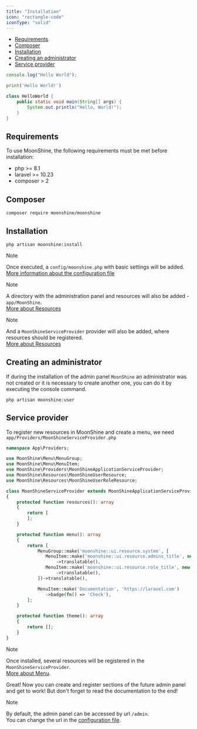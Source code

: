 ```yaml
---
title: "Installation"
icon: "rectangle-code"
iconType: "solid"
---
```


- [Requirements](#requirements)
- [Composer](#composer)
- [Installation](#install)
- [Creating an administrator](#admin)
- [Service provider](#config)

<CodeGroup>

```javascript helloWorld.js
console.log("Hello World");
```

```python hello_world.py
print('Hello World!')
```

```java HelloWorld.java
class HelloWorld {
    public static void main(String[] args) {
        System.out.println("Hello, World!");
    }
}
```

</CodeGroup>



<a name="requirements"></a>
## Requirements

To use MoonShine, the following requirements must be met before installation:

- php >= 8.1
- laravel >= 10.23
- composer > 2

<a name="composer"></a>
## Composer

```
composer require moonshine/moonshine
```

<a name="install"></a>
## Installation

```
php artisan moonshine:install
```

> [!NOTE]
> Once executed, a `config/moonshine.php` with basic settings will be added.  
> [More information about the configuration file](https://moonshine-laravel.com/docs/resource/getting-started/configuration)

> [!NOTE]
> A directory with the administration panel and resources will also be added - `app/MoonShine`.  
> [More about Resources](https://moonshine-laravel.com/docs/resource/models-resources/resources-index)

> [!NOTE]
> And a `MoonShineServiceProvider` provider will also be added, where resources should be registered.  
> [More about Resources](https://moonshine-laravel.com/docs/resource/models-resources/resources-index)

<a name="admin"></a>
## Creating an administrator

If during the installation of the admin panel `MoonShine` an administrator was not created or it is necessary to create another one, you can do it by executing the console command.

```
php artisan moonshine:user
```

<a name="config"></a>
## Service provider

To register new resources in MoonShine and create a menu, we need `app/Providers/MoonShineServiceProvider.php`

```php
namespace App\Providers;

use MoonShine\Menu\MenuGroup;
use MoonShine\Menu\MenuItem;
use MoonShine\Providers\MoonShineApplicationServiceProvider;
use MoonShine\Resources\MoonShineUserResource;
use MoonShine\Resources\MoonShineUserRoleResource;

class MoonShineServiceProvider extends MoonShineApplicationServiceProvider
{
    protected function resources(): array
    {
        return [
        ];
    }

    protected function menu(): array
    {
        return [
            MenuGroup::make('moonshine::ui.resource.system', [
               MenuItem::make('moonshine::ui.resource.admins_title', new MoonShineUserResource())
                   ->translatable(),
               MenuItem::make('moonshine::ui.resource.role_title', new MoonShineUserRoleResource())
                   ->translatable(),
            ])->translatable(),

            MenuItem::make('Documentation', 'https://laravel.com')
               ->badge(fn() => 'Check'),
        ];
    }

    protected function theme(): array
    {
        return [];
    }
}
```

> [!NOTE]
> Once installed, several resources will be registered in the `MoonShineServiceProvider`.  
> [More about Menu](https://moonshine-laravel.com/docs/resource/menu/menu).

Great! Now you can create and register sections of the future admin panel and get to work! But don't forget to read the documentation to the end!

> [!NOTE]
> By default, the admin panel can be accessed by url `/admin`.  
> You can change the url in the [configuration file](https://moonshine-laravel.com/docs/resource/getting-started/configuration).
